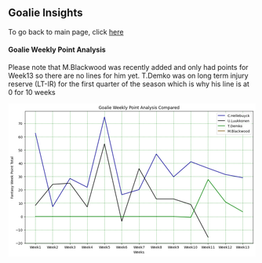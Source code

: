 ## Goalie Insights

To go back to main page, click [here](https://github.com/carsonbennett1/Hockey-Player-Analysis-Project/tree/main)

#### Goalie Weekly Point Analysis
Please note that M.Blackwood was recently added and only had points for Week13 so there are no lines for him yet. T.Demko was on long term injury reserve (LT-IR) for the first quarter of the season which is why his line is at 0 for 10 weeks

![Goalie Weekly](https://github.com/carsonbennett1/Hockey-Player-Analysis-Project/blob/main/img/goalie_weekly_points.png)
